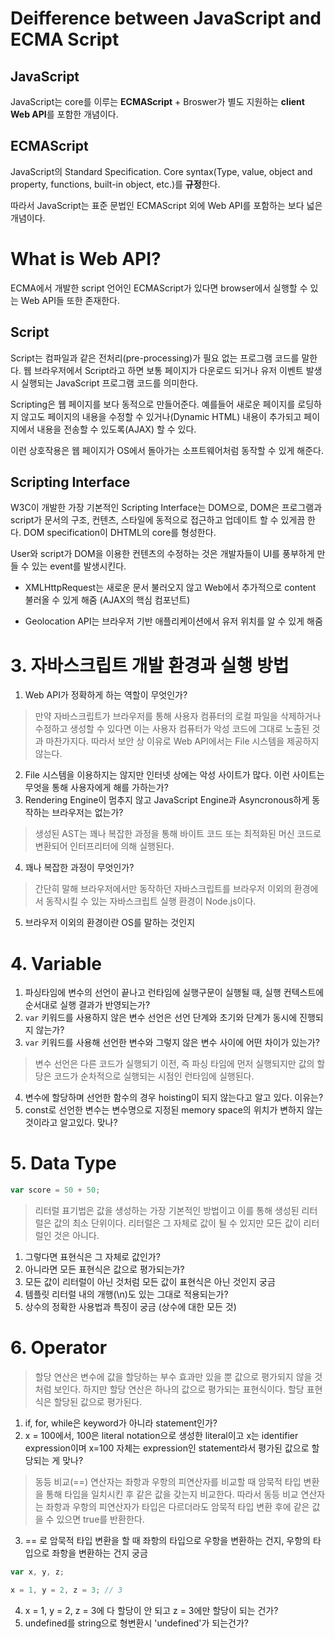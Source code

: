 # Deifference between JavaScript and ECMA Script

## JavaScript
JavaScript는 core를 이루는 **ECMAScript** + Broswer가 별도 지원하는 **client Web API**를 포함한 개념이다.

## ECMAScript
JavaScript의 Standard Specification. Core syntax(Type, value, object and property, functions, built-in object, etc.)를 **규정**한다.

따라서 JavaScript는 표준 문법인 ECMAScript 외에 Web API를 포함하는 보다 넓은 개념이다.

# What is Web API?

ECMA에서 개발한 script 언어인 ECMAScript가 있다면 browser에서 실행할 수 있는 Web API들 또한 존재한다.

## Script
Script는 컴파일과 같은 전처리(pre-processing)가 필요 없는 프로그램 코드를 말한다. 웹 브라우저에서 Script라고 하면 보통 페이지가 다운로드 되거나 유저 이벤트 발생시 실행되는 JavaScript 프로그램 코드를 의미한다.

Scripting은 웹 페이지를 보다 동적으로 만들어준다. 예를들어 새로운 페이지를 로딩하지 않고도 페이지의 내용을 수정할 수 있거나(Dynamic HTML) 내용이 추가되고 페이지에서 내용을 전송할 수 있도록(AJAX) 할 수 있다. 

이런 상호작용은 웹 페이지가 OS에서 돌아가는 소프트웨어처럼 동작할 수 있게 해준다.

## Scripting Interface

W3C이 개발한 가장 기본적인 Scripting Interface는 DOM으로, DOM은 프로그램과 script가 문서의 구조, 컨텐츠, 스타일에 동적으로 접근하고 업데이트 할 수 있게끔 한다. DOM specification이 DHTML의 core를 형성한다.

User와 script가 DOM을 이용한 컨텐츠의 수정하는 것은 개발자들이 UI를 풍부하게 만들 수 있는 event를 발생시킨다.

- XMLHttpRequest는 새로운 문서 불러오지 않고 Web에서 추가적으로 content 불러올 수 있게 해줌 (AJAX의 핵심 컴포넌트)

- Geolocation API는 브라우저 기반 애플리케이션에서 유저 위치를 알 수 있게 해줌


# 3. 자바스크립트 개발 환경과 실행 방법

1. Web API가 정확하게 하는 역할이 무엇인가?

> 만약 자바스크립트가 브라우저를 통해 사용자 컴퓨터의 로컬 파일을 삭제하거나 수정하고 생성할 수 있다면 이는 사용자 컴퓨터가 악성 코드에 그대로 노출된 것과 마찬가지다. 따라서 보안 상 이유로 Web API에서는 File 시스템을 제공하지 않는다.
2. File 시스템을 이용하지는 않지만 인터넷 상에는 악성 사이트가 많다. 이런 사이트는 무엇을 통해 사용자에게 해를 가하는가?
3. Rendering Engine이 멈추지 않고 JavaScript Engine과 Asyncronous하게 동작하는 브라우저는 없는가?

>생성된 AST는 꽤나 복잡한 과정을 통해 바이트 코드 또는 최적화된 머신 코드로 변환되어 인터프리터에 의해 실행된다.
4. 꽤나 복잡한 과정이 무엇인가?

> 간단히 말해 브라우저에서만 동작하던 자바스크립트를 브라우저 이외의 환경에서 동작시킬 수 있는 자바스크립트 실행 환경이 Node.js이다.
5. 브라우저 이외의 환경이란 OS를 말하는 것인지

# 4. Variable
1. 파싱타임에 변수의 선언이 끝나고 런타임에 실행구문이 실행될 때, 실행 컨텍스트에 순서대로 실행 결과가 반영되는가?
2. `var` 키워드를 사용하지 않은 변수 선언은 선언 단계와 초기와 단계가 동시에 진행되지 않는가?
3. `var` 키워드를 사용해 선언한 변수와 그렇지 않은 변수 사이에 어떤 차이가 있는가?

> 변수 선언은 다른 코드가 실행되기 이전, 즉 파싱 타임에 먼저 실행되지만 값의 할당은 코드가 순차적으로 실행되는 시점인 런타임에 실행된다.
4. 변수에 할당하며 선언한 함수의 경우 hoisting이 되지 않는다고 알고 있다. 이유는?
5. const로 선언한 변수는 변수명으로 지정된 memory space의 위치가 변하지 않는 것이라고 알고있다. 맞나?

# 5. Data Type
```javascript
var score = 50 + 50;
```
> 리터럴 표기법은 값을 생성하는 가장 기본적인 방법이고 이를 통해 생성된 리터럴은 값의 최소 단위이다. 리터럴은 그 자체로 값이 될 수 있지만 모든 값이 리터럴인 것은 아니다.
1. 그렇다면 표현식은 그 자체로 값인가?
2. 아니라면 모든 표현식은 값으로 평가되는가?
3. 모든 값이 리터럴이 아닌 것처럼 모든 값이 표현식은 아닌 것인지 궁금
4. 템플릿 리터럴 내의 개행(\n)도 있는 그대로 적용되는가?
5. 상수의 정확한 사용법과 특징이 궁금 (상수에 대한 모든 것)

# 6. Operator

> 할당 연산은 변수에 값을 할당하는 부수 효과만 있을 뿐 값으로 평가되지 않을 것처럼 보인다. 하지만 할당 연산은 하나의 값으로 평가되는 표현식이다. 할당 표현식은 할당된 값으로 평가된다. 

1. if, for, while은 keyword가 아니라 statement인가?
2. x = 100에서, 100은 literal notation으로 생성한 literal이고 x는 identifier expression이며 x=100 자체는 expression인 statement라서 평가된 값으로 할당되는 게 맞나?
> 동등 비교(==) 연산자는 좌항과 우항의 피연산자를 비교할 때 암묵적 타입 변환을 통해 타입을 일치시킨 후 같은 값을 갖는지 비교한다. 따라서 동등 비교 연산자는 좌항과 우항의 피연산자가 타입은 다르더라도 암묵적 타입 변환 후에 같은 값을 수 있으면 true를 반환한다.
3. == 로 암묵적 타입 변환을 할 때 좌항의 타입으로 우항을 변환하는 건지, 우항의 타입으로 좌항을 변환하는 건지 궁금

```javascript
var x, y, z;

x = 1, y = 2, z = 3; // 3
```
4. x = 1, y = 2, z = 3에 다 할당이 안 되고 z = 3에만 할당이 되는 건가?
5. undefined를 string으로 형변환시 'undefined'가 되는건가?
